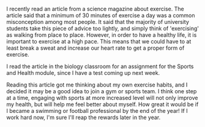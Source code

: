 I recently read an article from a science magazine about exercise. The article said that a minimum of 30 minutes of exercise a day was a common misconception among most people. It said that the majority of university students take this piece of advice too lightly, and simply think of 'exercising' as walking from place to place. However, in order to have a healthy life, it is important to exercise at a high pace. This means that we could have to at least break a sweat and increase our heart rate to get a proper form of exercise.

I read the article in the biology classroom for an assignment for the Sports and Health module, since I have a test coming up next week.

Reading this article got me thinking about my own exercise habits, and I decided it may be a good idea to join a gym or sports team. I think one step at a time, engaging with sports at more increased level will not only improve my health, but will help me feel better about myself. How great it would be if I became a swimming or football professional by the end of the year! If I work hard now, I'm sure I'll reap the rewards later in the year.

